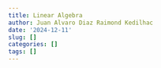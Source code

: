 ```yaml
---
title: Linear Algebra
author: Juan Alvaro Diaz Raimond Kedilhac
date: '2024-12-11'
slug: []
categories: []
tags: []
---
```


